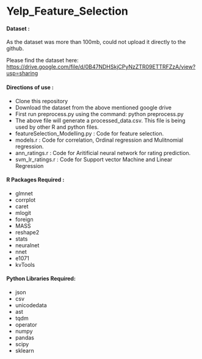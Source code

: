 # Yelp_Feature_Selection

#### Dataset :
As the dataset was more than 100mb, could not upload it directly to the github.

Please find the dataset here:
https://drive.google.com/file/d/0B47NDHSkjCPyNzZTR09ETTRFZzA/view?usp=sharing

#### Directions of use :
- Clone this repository
- Download the dataset from the above mentioned google drive
- First run preprocess.py using the command: python preprocess.py
- The above file will generate a processed_data.csv. This file is being used by other R and python files.
- featureSelection_Modelling.py : Code for feature selection.
- models.r : Code for correlation, Ordinal regression and Mulitnomial regression.
- ann_ratings.r : Code for Aritificial neural network for rating prediction. 
- svm_lr_ratings.r : Code for Support vector Machine and Linear Regression


#### R Packages Required : 
- glmnet
- corrplot
- caret
- mlogit
- foreign
- MASS
- reshape2
- stats
- neuralnet
- nnet
- e1071
- kvTools

#### Python Libraries Required:
- json
- csv
- unicodedata
- ast
- tqdm
- operator
- numpy
- pandas
- scipy
- sklearn

